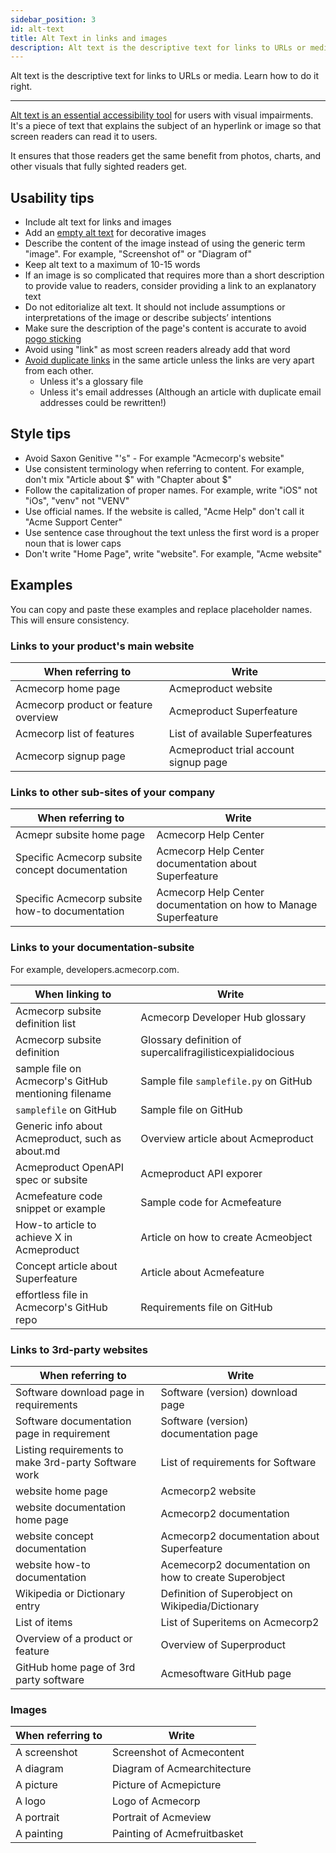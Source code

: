 ```yaml
---
sidebar_position: 3
id: alt-text
title: Alt Text in links and images
description: Alt text is the descriptive text for links to URLs or media. Learn how to do it right.
---
```


Alt text is the descriptive text for links to URLs or media. Learn how to do it right.

---

[Alt text is an essential accessibility tool](https://aceseditors.org/news/2020/how-to-write-great-alt-text-and-why-it-matters) for users with visual impairments.
It's a piece of text that explains the subject of an hyperlink or image so that screen readers can read it to users.

It ensures that those readers get the same benefit from photos, charts, and other visuals that fully sighted readers get.

## Usability tips

- Include alt text for links and images
- Add an [empty alt text](https://www.w3.org/WAI/tutorials/images/decorative/ "Documentation about decorative images on W3C") for decorative images
- Describe the content of the image instead of using the generic term "image". For example, "Screenshot of" or "Diagram of"
- Keep alt text to a maximum of 10-15 words
- If an image is so complicated that requires more than a short description to provide value to readers,
consider providing a link to an explanatory text
- Do not editorialize alt text.
It should not include assumptions or interpretations of the image or describe subjects’ intentions
- Make sure the description of the page's content is accurate to avoid [pogo sticking](https://www.nngroup.com/articles/pogo-sticking/ "Article about pogo sticking on NNGroup")
- Avoid using "link" as most screen readers already add that word
- [Avoid duplicate links](https://www.nngroup.com/articles/duplicate-links/ "Article about duplicate links on NNGroup") in the same article unless the links are very apart from each other.
   - Unless it's a glossary file
   - Unless it's email addresses (Although an article with duplicate email addresses could be rewritten!)

## Style tips

- Avoid Saxon Genitive "'s" - For example "Acmecorp's website"
- Use consistent terminology when referring to content.
For example, don't mix "Article about $" with "Chapter about $"
- Follow the capitalization of proper names. For example, write "iOS" not "iOs", "venv" not "VENV"
- Use official names. If the website is called, "Acme Help" don't call it "Acme Support Center"
- Use sentence case throughout the text unless the first word is a proper noun that is lower caps
- Don't write "Home Page", write "website". For example, "Acme website"

## Examples

You can copy and paste these examples and replace placeholder names.
This will ensure consistency.

### Links to your product's main website

|When referring to|Write|
|-|-|
|Acmecorp home page|Acmeproduct website|
|Acmecorp product or feature overview|Acmeproduct Superfeature|
|Acmecorp list of features|List of available Superfeatures|
|Acmecorp signup page|Acmeproduct trial account signup page|

### Links to other sub-sites of your company

|When referring to|Write|
|-|-|
|Acmepr subsite home page|Acmecorp Help Center|
|Specific Acmecorp subsite concept documentation|Acmecorp Help Center documentation about Superfeature|
|Specific Acmecorp subsite how-to documentation|Acmecorp Help Center documentation on how to Manage Superfeature|

### Links to your documentation-subsite

For example, developers.acmecorp.com.

|When linking to|Write|
|-|-|
|Acmecorp subsite definition list|Acmecorp Developer Hub glossary|
|Acmecorp subsite definition|Glossary definition of supercalifragilisticexpialidocious|
|sample file on Acmecorp's GitHub mentioning filename|Sample file `samplefile.py` on GitHub|
|`samplefile` on GitHub|Sample file on GitHub|
|Generic info about Acmeproduct, such as about.md|Overview article about Acmeproduct|
|Acmeproduct OpenAPI spec or subsite|Acmeproduct API exporer|
|Acmefeature code snippet or example|Sample code for Acmefeature|
|How-to article to achieve X in Acmeproduct|Article on how to create Acmeobject|
|Concept article about Superfeature|Article about Acmefeature|
|effortless file in Acmecorp's GitHub repo|Requirements file on GitHub|

### Links to 3rd-party websites

|When referring to|Write|
|-|-|
|Software download page in requirements|Software (version) download page|
|Software documentation page in requirement|Software (version) documentation page|
|Listing requirements to make 3rd-party Software work|List of requirements for Software|
|website home page|Acmecorp2 website|
|website documentation home page|Acmecorp2 documentation|
|website concept documentation|Acmecorp2 documentation about Superfeature|
|website how-to documentation|Acemecorp2 documentation on how to create Superobject|
|Wikipedia or Dictionary entry|Definition of Superobject on Wikipedia/Dictionary|
|List of items| List of Superitems on Acmecorp2|
|Overview of a product or feature|Overview of Superproduct|
|GitHub home page of 3rd party software|Acmesoftware GitHub page|

### Images

|When referring to|Write|
|-|-|
|A screenshot|Screenshot of Acmecontent|Acmeevent|
|A diagram|Diagram of Acmearchitecture|
|A picture|Picture of Acmepicture|
|A logo|Logo of Acmecorp|
|A portrait|Portrait of Acmeview|
|A painting|Painting of Acmefruitbasket|